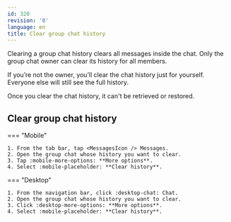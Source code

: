 ```yaml
---
id: 320
revision: '0'
language: en
title: Clear group chat history
---
```


Clearing a group chat history clears all messages inside the chat. Only the group chat owner can clear its history for all members.

If you’re not the owner, you’ll clear the chat history just for yourself. Everyone else will still see the full history.

<Admonition type="info">
Once you clear the chat history, it can't be retrieved or restored.
</Admonition>

## Clear group chat history

=== "Mobile"

    1. From the tab bar, tap <MessagesIcon /> Messages.
    2. Open the group chat whose history you want to clear.
    3. Tap :mobile-more-options: **More options**.
    4. Select :mobile-placeholder: **Clear history**.

=== "Desktop"

    1. From the navigation bar, click :desktop-chat: Chat.
    2. Open the group chat whose history you want to clear.
    3. Click :desktop-more-options: **More options**.
    4. Select :mobile-placeholder: **Clear history**.
